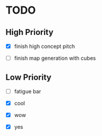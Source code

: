 # TODO



## High Priority
- [x] finish high concept pitch
- [ ] finish map generation with cubes



## Low Priority
- [ ] fatigue bar


- [x] cool
- [x] wow
- [x] yes
